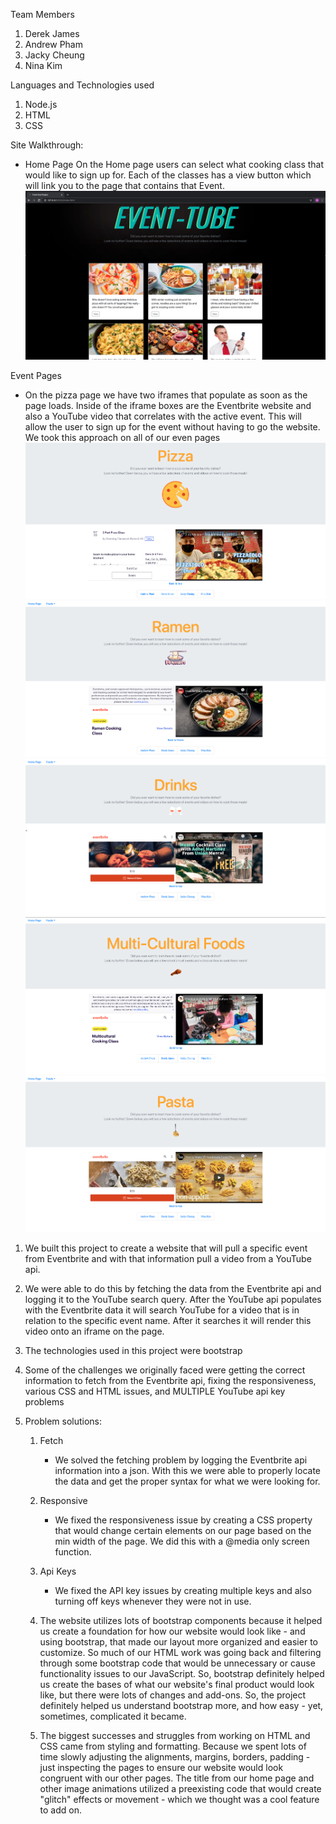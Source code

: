 Team Members
1. Derek James
2. Andrew Pham
3. Jacky Cheung
4. Nina Kim

Languages and Technologies used
1. Node.js
2. HTML
4. CSS

Site Walkthrough:
- Home Page
On the Home page users can select what cooking class that would like to sign up for. Each of the classes has a view button which will link you to the page that contains that Event.
![Home](images/home.png)

Event Pages

- On the pizza page we have two iframes that populate as soon as the page loads. Inside of the iframe boxes are the Eventbrite website and also a YouTube video that correlates with the active event. This will allow the user to sign up for the event without having to go the website. We took this approach on all of our even pages
![Pizza](images/pizzaPage.png)
![Ramen](images/ramenPage.png)
![Drinks](images/drinksPage.png)
![Multicultural](images/foodsPage.png)
![Pasta](images/pastaPage.png)




1. We built this project to create a website that will pull a specific event from Eventbrite and with that information pull a video from a YouTube api. 

2. We were able to do this by fetching the data from the Eventbrite api and logging it to the YouTube search query. After the YouTube api populates with the Eventbrite data it will search YouTube for a video that is in relation to the specific event name. After it searches it will render this video onto an iframe on the page.

3. The technologies used in this project were bootstrap

4. Some of the challenges we originally faced were getting the correct information to fetch from the Eventbrite api, fixing the responsiveness, various CSS and HTML issues, and MULTIPLE YouTube api key problems

5. Problem solutions:
    1. Fetch
        - We solved the fetching problem by logging the Eventbrite api information into a json. With this we were able to properly locate the data and get the proper syntax for what we were looking for.
    2. Responsive
        - We fixed the responsiveness issue by creating a CSS property that would change certain elements on our page based on the min width of the page. We did this with a @media only screen function.
    3. Api Keys
        - We fixed the API key issues by creating multiple keys and also turning off keys whenever they were not in use.
    
    4. The website utilizes lots of bootstrap components because it helped us create a foundation for how our website would look like - and using bootstrap, that made our layout more organized and easier to customize. So much of our HTML work was going back and filtering through some bootstrap code that would be unnecessary or cause functionality issues to our JavaScript. So, bootstrap definitely helped us create the bases of what our website's final product would look like, but there were lots of changes and add-ons. So, the project definitely helped us understand bootstrap more, and how easy - yet, sometimes, complicated it became.
    
    5. The biggest successes and struggles from working on HTML and CSS came from styling and formatting. Because we spent lots of time slowly adjusting the alignments, margins, borders, padding - just inspecting the pages to ensure our website would look congruent with our other pages. The title from our home page and other image animations utilized a preexisting code that would create "glitch" effects or movement - which we thought was a cool feature to add on.